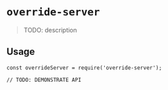 # `override-server`

> TODO: description

## Usage

```
const overrideServer = require('override-server');

// TODO: DEMONSTRATE API
```
